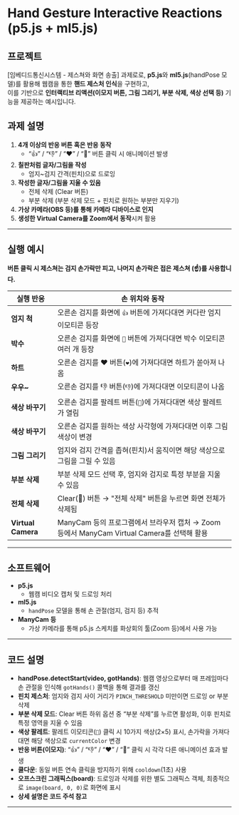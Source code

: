 # Hand Gesture Interactive Reactions (p5.js + ml5.js)

## 프로젝트
[임베디드통신시스템 - 제스쳐와 화면 송출] 과제로로, **p5.js**와 **ml5.js**(handPose 모델)를 활용해 웹캠을 통한 **핸드 제스처 인식**을 구현하고,  
이를 기반으로 **인터랙티브 리액션(이모지 버튼, 그림 그리기, 부분 삭제, 색상 선택 등)** 기능을 제공하는 예시입니다.  

## 과제 설명
1. **4개 이상의 반응 버튼 혹은 반응 동작**  
   - “👍” / “👎” / “❤️” / “👏” 버튼 클릭 시 애니메이션 발생  
2. **칠판처럼 글자/그림을 작성**  
   - 엄지~검지 간격(핀치)으로 드로잉  
3. **작성한 글자/그림을 지울 수 있음**  
   - 전체 삭제 (Clear 버튼)  
   - 부분 삭제 (부분 삭제 모드 + 핀치로 원하는 부분만 지우기)  
4. **가상 카메라(OBS 등)를 통해 카메라 디바이스로 인지**  
5. **생성한 Virtual Camera를 Zoom에서 동작**시켜 활용

---

## 실행 예시

**버튼 클릭 시 제스쳐는 검지 손가락만 피고, 나머지 손가락은 접은 제스쳐 (☝️)를 사용합니다.**

| 실행 반응           | 손 위치와 동작                                                    |
| ------------------- | ----------------------------------------------------------------- |
| **엄지 척**       | 오른손 검지를 화면에 `👍` 버튼에 가져다대면 커다란 엄지 이모티콘 등장 |
| **박수**       | 오른손 검지를 화면에 `👏` 버튼에 가져다대면 박수 이모티콘 여러 개 등장 |
| **하트**     | 오른손 검지를 ❤️ 버튼(`❤️`)에 가져다대면 하트가 쏟아져 나옴       |
| **우우~**     | 오른손 검지를 👎 버튼(`👎`)에 가져다대면 이모티콘이 나옴       |
| **색상 바꾸기**     | 오른손 검지를 팔레트 버튼(`🎨`)에 가져다대면 색상 팔레트가 열림       |
| **색상 바꾸기**     | 오른손 검지를 원하는 색상 사각형에 가져다대면 이후 그림 색상이 변경   |
| **그림 그리기**     | 엄지와 검지 간격을 좁혀(핀치)서 움직이면 해당 색상으로 그림을 그릴 수 있음 |
| **부분 삭제**       | 부분 삭제 모드 선택 후, 엄지와 검지로 특정 부분을 지울 수 있음       |
| **전체 삭제**       | Clear(🧽) 버튼 → "전체 삭제" 버튼을 누르면 화면 전체가 삭제됨        |
| **Virtual Camera**  | ManyCam 등의 프로그램에서 브라우저 캡처 → Zoom 등에서 ManyCam Virtual Camera를 선택해 활용 |

---

## 소프트웨어
- **p5.js**  
  - 웹캠 비디오 캡처 및 드로잉 처리
- **ml5.js**  
  - `handPose` 모델을 통해 손 관절(엄지, 검지 등) 추적
- **ManyCam 등**  
  - 가상 카메라를 통해 p5.js 스케치를 화상회의 툴(Zoom 등)에서 사용 가능

---

## 코드 설명
- **handPose.detectStart(video, gotHands)**: 웹캠 영상으로부터 매 프레임마다 손 관절을 인식해 `gotHands()` 콜백을 통해 결과를 갱신  
- **핀치 제스처**: 엄지와 검지 사이 거리가 `PINCH_THRESHOLD` 미만이면 드로잉 or 부분 삭제  
- **부분 삭제 모드**: Clear 버튼 하위 옵션 중 “부분 삭제”를 누르면 활성화, 이후 핀치로 특정 영역을 지울 수 있음  
- **색상 팔레트**: 팔레트 이모티콘(`🎨`) 클릭 시 10가지 색상(2×5) 표시, 손가락을 가져다대면 해당 색상으로 `currentColor` 변경  
- **반응 버튼(이모지)**: “👍” / “👎” / “❤️” / “👏” 클릭 시 각각 다른 애니메이션 효과 발생  
- **쿨다운**: 동일 버튼 연속 클릭을 방지하기 위해 `cooldown`(1초) 사용  
- **오프스크린 그래픽스(board)**: 드로잉과 삭제를 위한 별도 그래픽스 객체, 최종적으로 `image(board, 0, 0)`로 화면에 표시
- **상세 설명은 코드 주석 참고**

---